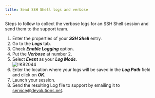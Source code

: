 ```yaml
---
title: Send SSH Shell logs and verbose
---
```

Steps to follow to collect the verbose logs for an SSH Shell session and send them to the support team.

1. Enter the properties of your ***SSH Shell*** entry.
1. Go to the ***Logs*** tab.
1. Check ***Enable Logging*** option.
1. Put the ***Verbose*** at number 2.
1. Select ***Event*** as your ***Log Mode***.  
![!!KB2044](https://webdevolutions.azureedge.net/docs/en/kb/KB2044.png)
1. Enter the location where your logs will be saved in the ***Log Path*** field and click on ***OK***.
1. Launch your session.
1. Send the resulting Log file to support by emailing it to [service@devolutions.net](mailto:service@devolutions.net).
